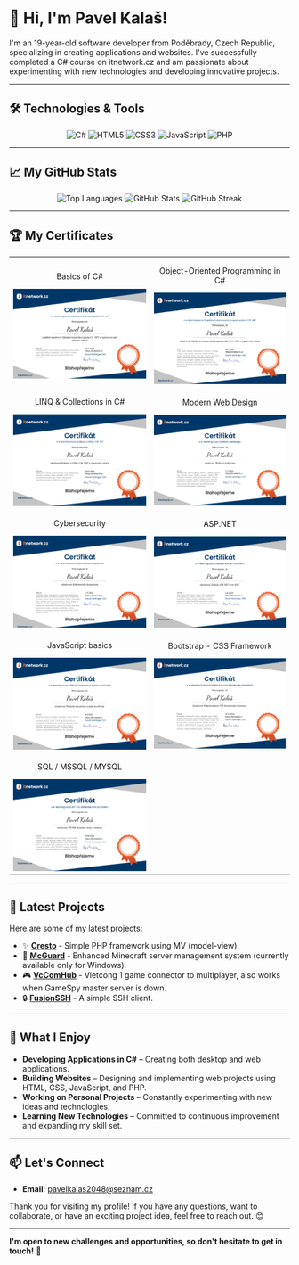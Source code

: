 # 👋 Hi, I'm **Pavel Kalaš**!

I'm an 19-year-old software developer from Poděbrady, Czech Republic, specializing in creating applications and websites. I've successfully completed a C# course on itnetwork.cz and am passionate about experimenting with new technologies and developing innovative projects.

---

## 🛠️ **Technologies & Tools**

<div align="center">
  <img src="https://img.shields.io/badge/C%23-%23-00599C?style=for-the-badge&logo=csharp&logoColor=white" alt="C#">
  <img src="https://img.shields.io/badge/HTML5-%23E34F26?style=for-the-badge&logo=html5&logoColor=white" alt="HTML5">
  <img src="https://img.shields.io/badge/CSS3-%231572B6?style=for-the-badge&logo=css3&logoColor=white" alt="CSS3">
  <img src="https://img.shields.io/badge/JavaScript-%23F7DF1C?style=for-the-badge&logo=javascript&logoColor=black" alt="JavaScript">
  <img src="https://img.shields.io/badge/PHP-%23777BB4?style=for-the-badge&logo=php&logoColor=white" alt="PHP">
</div>

---

## 📈 **My GitHub Stats**

<div align="center">
  <img src="https://github-readme-stats.vercel.app/api/top-langs/?username=pavelkalas&layout=compact&theme=radical&hide=css,html" alt="Top Languages" height="160px">
  <img src="https://github-readme-stats.vercel.app/api?username=pavelkalas&show_icons=true&theme=radical" alt="GitHub Stats" height="160px">
  <img src="https://github-readme-streak-stats.herokuapp.com/?user=pavelkalas&theme=radical" alt="GitHub Streak" height="160px">
</div>

---

## 🏆 **My Certificates**

<div align="center">
  <table>
    <tr>
      <td align="center">
        <p>Basics of C#</p>
        <img src="https://github.com/pavelkalas/pavelkalas/blob/main/CSHARP_BASICS.png" alt="Basics of C#" width="400"/>
      </td>
      <td align="center">
        <p>Object-Oriented Programming in C#</p>
        <img src="https://github.com/pavelkalas/pavelkalas/blob/main/OOP_CSHARP_CERTIFIKAT.png" alt="OOP in C#" width="400"/>
      </td>
    </tr>
    <tr>
      <td align="center">
        <p>LINQ & Collections in C#</p>
        <img src="https://github.com/pavelkalas/pavelkalas/blob/main/LINQ_AND_COLECTIONS_CSHARP.png" alt="LINQ and Collections in C#" width="400"/>
      </td>
      <td align="center">
        <p>Modern Web Design</p>
        <img src="https://github.com/pavelkalas/pavelkalas/blob/main/MODERN_WEBDESIGN.png" alt="Modern Web Design" width="400"/>
      </td>
    </tr>
    <tr>
      <td align="center">
        <p>Cybersecurity</p>
        <img src="https://github.com/pavelkalas/pavelkalas/blob/main/CYBERSECURITY_CERTIFICATE.png" alt="Cybersecurity" width="400"/>
      </td>
       <td align="center">
        <p>ASP.NET</p>
        <img src="https://github.com/pavelkalas/pavelkalas/blob/main/asp_net_certifikat.png" alt="ASP.NET" width="400"/>
      </td>
    </tr>
     <tr>
      <td align="center">
        <p>JavaScript basics</p>
        <img src="https://github.com/pavelkalas/pavelkalas/blob/main/basics_javascript_certifikat.png?raw=true" alt="JavaScript basics" width="400"/>
      </td>
       <td align="center">
        <p>Bootstrap - CSS Framework</p>
        <img src="https://github.com/pavelkalas/pavelkalas/blob/main/bootstrap_certifikat.png?raw=true" alt="Bootstrap" width="400"/>
      </td>
    </tr>
     <tr>
      <td align="center">
        <p>SQL / MSSQL / MYSQL</p>
        <img src="https://github.com/pavelkalas/pavelkalas/blob/main/sql_certifikat.png?raw=true" alt="SQL/MSSQL/MYSQL" width="400"/>
      </td>
    </tr>
  </table>
</div>

---

## 🌟 **Latest Projects**

Here are some of my latest projects:

- :sparkles: [**Cresto**](https://github.com/pavelkalas/cresto) - Simple PHP framework using MV (model-view)
- 🚀 [**McGuard**](https://github.com/pavelkalas/mcguard) - Enhanced Minecraft server management system (currently available only for Windows).
- 🎮 [**VcComHub**](https://github.com/pavelkalas/vccomhub) - Vietcong 1 game connector to multiplayer, also works when GameSpy master server is down.
- 🔒 [**FusionSSH**](https://github.com/pavelkalas/fusion-ssh) - A simple SSH client.

---

## 🌱 **What I Enjoy**

- **Developing Applications in C#** – Creating both desktop and web applications.
- **Building Websites** – Designing and implementing web projects using HTML, CSS, JavaScript, and PHP.
- **Working on Personal Projects** – Constantly experimenting with new ideas and technologies.
- **Learning New Technologies** – Committed to continuous improvement and expanding my skill set.

---

## 📫 **Let's Connect**

- **Email**: [pavelkalas2048@seznam.cz](mailto:pavelkalas2048@seznam.cz)

Thank you for visiting my profile! If you have any questions, want to collaborate, or have an exciting project idea, feel free to reach out. 😊

---

**I'm open to new challenges and opportunities, so don't hesitate to get in touch!** 🚀

